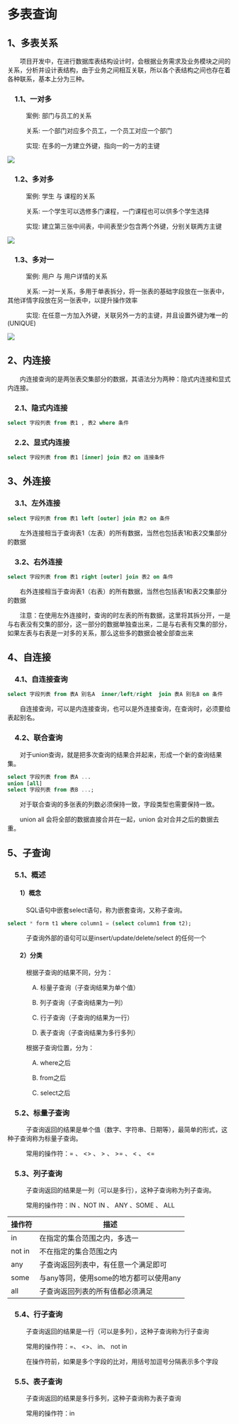 # 多表查询

## 1、多表关系

&emsp;&emsp;项目开发中，在进行数据库表结构设计时，会根据业务需求及业务模块之间的关系，分析并设计表结构，由于业务之间相互关联，所以各个表结构之间也存在着各种联系，基本上分为三种。

### &emsp;1.1、一对多

&emsp;&emsp;&emsp;案例: 部门与员工的关系

&emsp;&emsp;&emsp;关系: 一个部门对应多个员工，一个员工对应一个部门

&emsp;&emsp;&emsp;实现: 在多的一方建立外键，指向一的一方的主键

![](https://chenglid.github.io/imgs/mysql/multi-table_query_1.png)

### &emsp;1.2、多对多

&emsp;&emsp;&emsp;案例: 学生 与 课程的关系

&emsp;&emsp;&emsp;关系: 一个学生可以选修多门课程，一门课程也可以供多个学生选择

&emsp;&emsp;&emsp;实现: 建立第三张中间表，中间表至少包含两个外键，分别关联两方主键

![](https://chenglid.github.io/imgs/mysql/multi-table_query_2.png)

### &emsp;1.3、多对一

&emsp;&emsp;&emsp;案例: 用户 与 用户详情的关系

&emsp;&emsp;&emsp;关系: 一对一关系，多用于单表拆分，将一张表的基础字段放在一张表中，其他详情字段放在另一张表中，以提升操作效率

&emsp;&emsp;&emsp;实现: 在任意一方加入外键，关联另外一方的主键，并且设置外键为唯一的(UNIQUE)

![](https://chenglid.github.io/imgs/mysql/multi-table_query_3.png)



## 2、内连接

&emsp;&emsp;内连接查询的是两张表交集部分的数据，其语法分为两种：隐式内连接和显式内连接。

### &emsp;2.1、隐式内连接

```sql
select 字段列表 from 表1 , 表2 where 条件
```

### &emsp;2.2、显式内连接

```sql
select 字段列表 from 表1 [inner] join 表2 on 连接条件
```

## 3、外连接

### &emsp;3.1、左外连接

```sql
select 字段列表 from 表1 left [outer] join 表2 on 条件
```

&emsp;&emsp;左外连接相当于查询表1（左表）的所有数据，当然也包括表1和表2交集部分的数据

### &emsp;3.2、右外连接

```sql
select 字段列表 from 表1 right [outer] join 表2 on 条件
```

&emsp;&emsp;右外连接相当于查询表1（右表）的所有数据，当然也包括表1和表2交集部分的数据

&emsp;&emsp;注意：在使用左外连接时，查询的时左表的所有数据，这里将其拆分开，一是与右表没有交集的部分，这一部分的数据单独查出来，二是与右表有交集的部分，如果左表与右表是一对多的关系，那么这些多的数据会被全部查出来

## 4、自连接

### &emsp;4.1、自连接查询

```sql
select 字段列表 from 表A 别名A  inner/left/right  join 表A 别名B on 条件
```

&emsp;&emsp;自连接查询，可以是内连接查询，也可以是外连接查询，在查询时，必须要给表起别名。

### &emsp;4.2、联合查询

&emsp;&emsp;对于union查询，就是把多次查询的结果合并起来，形成一个新的查询结果集。

```sql
select 字段列表 from 表A ...
union [all]
select 字段列表 from 表B ...;
```

&emsp;&emsp;对于联合查询的多张表的列数必须保持一致，字段类型也需要保持一致。

&emsp;&emsp;union all 会将全部的数据直接合并在一起，union 会对合并之后的数据去重。

## 5、子查询

### &emsp;5.1、概述

#### &emsp;&emsp;1）概念

&emsp;&emsp;&emsp;SQL语句中嵌套select语句，称为嵌套查询，又称子查询。

```sql
select * form t1 where column1 = (select column1 from t2);
```

&emsp;&emsp;&emsp;子查询外部的语句可以是insert/update/delete/select 的任何一个

#### &emsp;&emsp;2）分类

&emsp;&emsp;&emsp;根据子查询的结果不同，分为：

&emsp;&emsp;&emsp;&emsp;A. 标量子查询（子查询结果为单个值）

&emsp;&emsp;&emsp;&emsp;B. 列子查询（子查询结果为一列）

&emsp;&emsp;&emsp;&emsp;C. 行子查询（子查询的结果为一行）

&emsp;&emsp;&emsp;&emsp;D. 表子查询（子查询结果为多行多列）



&emsp;&emsp;&emsp;根据子查询位置，分为：

&emsp;&emsp;&emsp;&emsp;A. where之后

&emsp;&emsp;&emsp;&emsp;B. from之后

&emsp;&emsp;&emsp;&emsp;C. select之后

### &emsp;5.2、标量子查询

&emsp;&emsp;&emsp;子查询返回的结果是单个值（数字、字符串、日期等），最简单的形式，这种子查询称为标量子查询。

&emsp;&emsp;&emsp;常用的操作符：= 、 <> 、  > 、  >= 、  < 、  <=

### &emsp;5.3、列子查询

&emsp;&emsp;&emsp;子查询返回的结果是一列（可以是多行），这种子查询称为列子查询。

&emsp;&emsp;&emsp;常用的操作符：IN 、NOT IN 、 ANY 、SOME 、 ALL

| 操作符 | 描述                                   |
| ------ | -------------------------------------- |
| in     | 在指定的集合范围之内，多选一           |
| not in | 不在指定的集合范围之内                 |
| any    | 子查询返回列表中，有任意一个满足即可   |
| some   | 与any等同，使用some的地方都可以使用any |
| all    | 子查询返回列表的所有值都必须满足       |

### &emsp;5.4、行子查询

&emsp;&emsp;&emsp;子查询返回的结果是一行（可以是多列），这种子查询称为行子查询

&emsp;&emsp;&emsp;常用的操作符：=、 <>、 in、 not in

&emsp;&emsp;&emsp;在操作符前，如果是多个字段的比对，用括号加逗号分隔表示多个字段

### &emsp;5.5、表子查询

&emsp;&emsp;&emsp;子查询返回的结果是多行多列，这种子查询称为表子查询

&emsp;&emsp;&emsp;常用的操作符：in